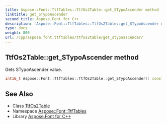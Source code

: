 ```yaml
---
title: Aspose::Font::TtfTables::TtfOs2Table::get_STypoAscender method
linktitle: get_STypoAscender
second_title: Aspose.Font for C++
description: 'Aspose::Font::TtfTables::TtfOs2Table::get_STypoAscender method. Gets STypoAscender value in C++.'
type: docs
weight: 800
url: /cpp/aspose.font.ttftables/ttfos2table/get_stypoascender/
---
```

## TtfOs2Table::get_STypoAscender method


Gets STypoAscender value.

```cpp
int16_t Aspose::Font::TtfTables::TtfOs2Table::get_STypoAscender() const
```

## See Also

* Class [TtfOs2Table](../)
* Namespace [Aspose::Font::TtfTables](../../)
* Library [Aspose.Font for C++](../../../)
